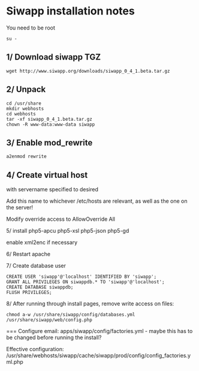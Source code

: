 Siwapp installation notes
===

You need to be root

	su -

1/ Download siwapp TGZ
---

	wget http://www.siwapp.org/downloads/siwapp_0_4_1.beta.tar.gz

2/ Unpack
---

	cd /usr/share
	mkdir webhosts
	cd webhosts
	tar -xf siwapp_0_4_1.beta.tar.gz
	chown -R www-data:www-data siwapp

3/ Enable mod_rewrite
---

	a2enmod rewrite

4/ Create virtual host
---

with servername specified to desired

Add this name to whichever /etc/hosts are relevant, as well as the one on the server!

Modify override access to AllowOverride All

5/ install php5-apcu php5-xsl php5-json php5-gd

enable xml2enc if necessary

6/ Restart apache

7/ Create database user

	CREATE USER 'siwapp'@'localhost' IDENTIFIED BY 'siwapp';
	GRANT ALL PRIVILEGES ON siwappdb.* TO 'siwapp'@'localhost';
	CREATE DATABASE siwappdb;
	FLUSH PRIVILEGES;

8/ After running through install pages, remove write access on files:

	chmod a-w /usr/share/siwapp/config/databases.yml /usr/share/siwapp/web/config.php

===
Configure email:
apps/siwapp/config/factories.yml - maybe this has to be changed before running the install?

Effective configuration: /usr/share/webhosts/siwapp/cache/siwapp/prod/config/config_factories.yml.php